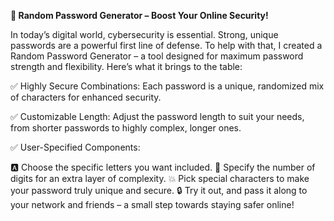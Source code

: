 **🔐 Random Password Generator – Boost Your Online Security!**

In today’s digital world, cybersecurity is essential. Strong, unique passwords are a powerful first line of defense. To help with that, I created a Random Password Generator – a tool designed for maximum password strength and flexibility. Here’s what it brings to the table:

✅ Highly Secure Combinations: Each password is a unique, randomized mix of characters for enhanced security.

✅ Customizable Length: Adjust the password length to suit your needs, from shorter passwords to highly complex, longer ones.

✅ User-Specified Components:

🅰️ Choose the specific letters you want included.
🔢 Specify the number of digits for an extra layer of complexity.
💥 Pick special characters to make your password truly unique and secure.
🔒 Try it out, and pass it along to your network and friends – a small step towards staying safer online!
